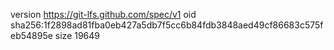 version https://git-lfs.github.com/spec/v1
oid sha256:1f2898ad81fba0eb427a5db7f5cc6b84fdb3848aed49cf86683c575feb54895e
size 19649
